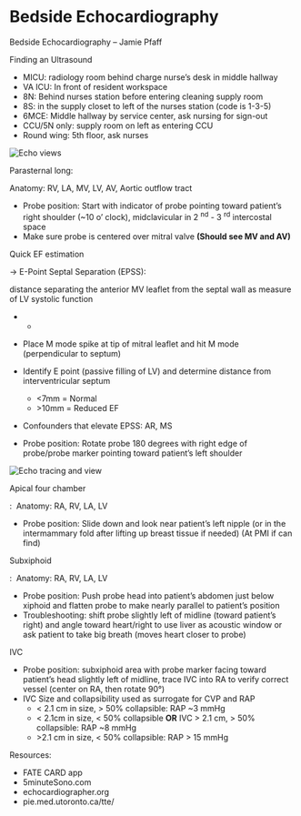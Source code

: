 # Bedside Echocardiography

Bedside Echocardiography – Jamie Pfaff

Finding an Ultrasound

-   MICU: radiology room behind charge nurse’s desk in middle hallway
-   VA ICU: In front of resident workspace
-   8N: Behind nurses station before entering cleaning supply room
-   8S: in the supply closet to left of the nurses station (code is
    1-3-5)
-   6MCE: Middle hallway by service center, ask nursing for sign-out
-   CCU/5N only: supply room on left as entering CCU
-   Round wing: 5th floor, ask nurses

<img src="/sites/default/files/inline-images/Picture5.jpg" data-entity-type="file" data-entity-uuid="e12530b4-0d0f-43fc-80c6-84cc4740065a" alt="Echo views" />

Parasternal long:

Anatomy: RV, LA, MV, LV, AV, Aortic outflow tract

-   Probe position: Start with indicator of probe pointing toward
    patient’s right shoulder (\~10 o’ clock), midclavicular in 2
    <sup>nd</sup> - 3 <sup>rd</sup> intercostal space
-   Make sure probe is centered over mitral valve **(Should see MV and
    AV)**

Quick EF estimation

-> E-Point Septal Separation (EPSS):

distance separating the anterior MV leaflet from the septal wall as
measure of LV systolic function

-   -

-   Place M mode spike at tip of mitral leaflet and hit M mode
    (perpendicular to septum)

-   Identify E point (passive filling of LV) and determine distance from
    interventricular septum
    -   \<7mm = Normal
    -   \>10mm = Reduced EF

-   Confounders that elevate EPSS: AR, MS

-   Probe position: Rotate probe 180 degrees with right edge of
    probe/probe marker pointing toward patient’s left shoulder

<img src="/sites/default/files/inline-images/Picture6.png" data-entity-type="file" data-entity-uuid="dda04f15-d3ef-4dd1-bc7b-66aa89b623e4" alt="Echo tracing and view" />

Apical four chamber

:  Anatomy: RA, RV, LA, LV

-   Probe position: Slide down and look near patient’s left nipple (or
    in the intermammary fold after lifting up breast tissue if needed)
    (At PMI if can find)

Subxiphoid

:  Anatomy: RA, RV, LA, LV

-   Probe position: Push probe head into patient’s abdomen just below
    xiphoid and flatten probe to make nearly parallel to patient’s
    position
-   Troubleshooting: shift probe slightly left of midline (toward
    patient’s right) and angle toward heart/right to use liver as
    acoustic window or ask patient to take big breath (moves heart
    closer to probe)

IVC

-   Probe position: subxiphoid area with probe marker facing toward
    patient’s head slightly left of midline, trace IVC into RA to verify
    correct vessel (center on RA, then rotate 90°)
-   IVC Size and collapsibility used as surrogate for CVP and RAP
    -   \< 2.1 cm in size, > 50% collapsible: RAP \~3 mmHg
    -   \< 2.1cm in size, \< 50% collapsible **OR** IVC > 2.1 cm, > 50%
        collapsible: RAP \~8 mmHg
    -   \>2.1 cm in size, \< 50% collapsible: RAP > 15 mmHg

Resources:

-   FATE CARD app
-   5minuteSono.com
-   echocardiographer.org
-   pie.med.utoronto.ca/tte/
